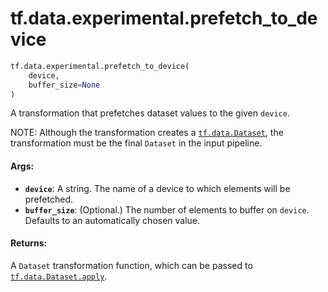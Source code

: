 <div itemscope itemtype="http://developers.google.com/ReferenceObject">
<meta itemprop="name" content="tf.data.experimental.prefetch_to_device" />
<meta itemprop="path" content="Stable" />
</div>

# tf.data.experimental.prefetch_to_device

``` python
tf.data.experimental.prefetch_to_device(
    device,
    buffer_size=None
)
```

A transformation that prefetches dataset values to the given `device`.

NOTE: Although the transformation creates a <a href="../../../tf/data/Dataset.md"><code>tf.data.Dataset</code></a>, the
transformation must be the final `Dataset` in the input pipeline.

#### Args:

* <b>`device`</b>: A string. The name of a device to which elements will be prefetched.
* <b>`buffer_size`</b>: (Optional.) The number of elements to buffer on `device`.
    Defaults to an automatically chosen value.


#### Returns:

A `Dataset` transformation function, which can be passed to
<a href="../../../tf/data/Dataset.md#apply"><code>tf.data.Dataset.apply</code></a>.